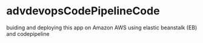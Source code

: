 # advdevopsCodePipelineCode

buiding and deploying this app on Amazon AWS using elastic beanstalk (EB) and codepipeline   
